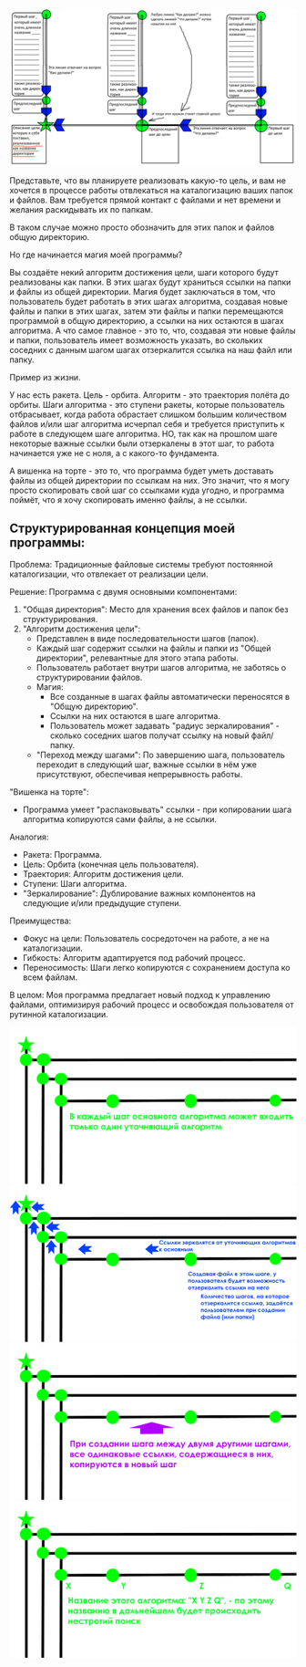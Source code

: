 ![Вид при входе в программу](Цели.png)

Представьте, что вы планируете реализовать какую-то цель, и вам не хочется в процессе работы отвлекаться на каталогизацию ваших папок и файлов. Вам требуется прямой контакт с файлами и нет времени и желания раскидывать их по папкам.

В таком случае можно просто обозначить для этих папок и файлов общую директорию.

Но где начинается магия моей программы?

Вы создаёте некий алгоритм достижения цели, шаги которого будут реализованы как папки. В этих шагах будут храниться ссылки на папки и файлы из общей директории. Магия будет заключаться в том, что пользователь будет работать в этих шагах алгоритма, создавая новые файлы и папки в этих шагах, затем эти файлы и папки перемещаются программой в общую директорию, а ссылки на них остаются в шагах алгоритма. А что самое главное - это то, что, создавая эти новые файлы и папки, пользователь имеет возможность указать, во скольких соседних с данным шагом шагах отзеркалится ссылка на наш файл или папку.

Пример из жизни.

У нас есть ракета. Цель - орбита. Алгоритм - это траектория полёта до орбиты. Шаги алгоритма - это ступени ракеты, которые пользователь отбрасывает, когда работа обрастает слишком большим количеством файлов и/или шаг алгоритма исчерпал себя и требуется приступить к работе в следующем шаге алгоритма. НО, так как на прошлом  шаге некоторые важные ссылки были отзеркалены в этот шаг, то работа начинается уже не с ноля, а с какого-то фундамента.

А вишенка на торте - это то, что программа будет уметь доставать файлы из общей директории по ссылкам на них. Это значит, что я могу просто скопировать свой шаг со ссылками куда угодно, и программа поймёт, что я хочу скопировать именно файлы, а не ссылки.

## Структурированная концепция моей программы:

Проблема:  Традиционные файловые системы требуют постоянной каталогизации, что отвлекает от реализации цели.

Решение: Программа с двумя основными компонентами:

1. "Общая директория":  Место для хранения всех файлов и папок без структурирования.
2. "Алгоритм достижения цели": 
    * Представлен в виде последовательности шагов (папок).
    * Каждый шаг содержит ссылки на файлы и папки из "Общей директории", релевантные для этого этапа работы.
    * Пользователь работает внутри шагов алгоритма, не заботясь о структурировании файлов.
    * Магия: 
        * Все созданные в шагах файлы автоматически переносятся в "Общую директорию". 
        * Ссылки на них остаются в шаге алгоритма.
        * Пользователь может задавать "радиус зеркалирования"  - сколько соседних шагов получат ссылку на новый файл/папку.
    * "Переход между шагами":  По завершению шага, пользователь переходит в следующий шаг,  важные ссылки  в нём уже присутствуют, обеспечивая непрерывность работы.

"Вишенка на торте":  
* Программа умеет "распаковывать" ссылки - при копировании шага алгоритма копируются  сами файлы, а не ссылки.

Аналогия:  
* Ракета: Программа.
* Цель: Орбита (конечная цель пользователя).
* Траектория: Алгоритм достижения цели.
* Ступени: Шаги алгоритма.
* "Зеркалирование":  Дублирование важных компонентов на следующие и/или предыдущие ступени.

Преимущества:

*  Фокус на цели:  Пользователь  сосредоточен на работе, а не на каталогизации.
* Гибкость:   Алгоритм  адаптируется под рабочий процесс.
* Переносимость:  Шаги  легко копируются  с сохранением доступа ко всем файлам.

В целом:  Моя программа предлагает новый подход к управлению файлами, оптимизируя рабочий процесс и освобождая пользователя от рутинной каталогизации.

![Архитектура](1_Один_алгоритм.png)
![Зеркалирование](2_Зеркалирование.png)
![Копирование соседних зеркальных ссылок](3_Копия_зеркал.png)
![Поиск алгоритмов](4_Название_и_нестрогий_поиск.png)
